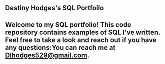 ## Destiny Hodges's SQL Portfoilo

## Welcome to my SQL portfolio! This code repository contains examples of SQL I've written. Feel free to take a look and reach out if you have any questions:You can reach me at Dlhodges529@gmail.com.

